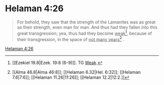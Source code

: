 # Helaman 4:26

> For behold, they saw that the strength of the Lamanites was as great as their strength, even man for man. And thus had they fallen into this great transgression; yea, thus had they become <u>weak</u>[^a], because of their transgression, in the space of <u>not many years</u>[^b] .

[Helaman 4:26](https://www.churchofjesuschrist.org/study/scriptures/bofm/hel/4?lang=eng&id=p26#p26)


[^a]: [[Ezekiel 19.8|Ezek. 19:8 (6-9)]]. TG [Weak](https://www.churchofjesuschrist.org/study/scriptures/tg/weak?lang=eng).
[^b]: [[Alma 46.8|Alma 46:8]]; [[Helaman 6.32|Hel. 6:32]]; [[Helaman 7.6|7:6]]; [[Helaman 11.26|11:26]]; [[Helaman 12.2|12:2.]]
